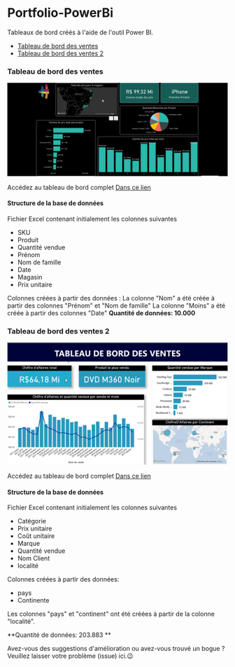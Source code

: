 # Portfolio-PowerBi 
 Tableaux de bord créés à l'aide de l'outil Power BI.
 
- [Tableau de bord des ventes](https://github.com/Cidavieira/Portfolio-PowerBI/blob/main/Tableau%20de%20bord%20des%20ventes/Rapport%20Magasin.pbix)
- [Tableau de bord des ventes 2](https://github.com/Cidavieira/Portfolio-PowerBI/blob/main/Ventes%202/Rapport%20Ventes.pbix)

### Tableau de bord des ventes

![ventes](https://github.com/Cidavieira/Portfolio-PowerBI/blob/main/Tableau%20de%20bord%20des%20ventes/Video_230507204904.gif)

Accédez au tableau de bord complet [Dans ce lien](https://app.powerbi.com/view?r=eyJrIjoiODZjY2FmZDctYzVkOS00YjhmLWJlYmItNTE3MTM3NjE0M2JjIiwidCI6IjRiN2IwYjZhLWIzNDAtNDc5MS1iNTg5LTA1NDVkZDIwYWQzNiJ9)

#### Structure de la base de données

Fichier Excel contenant initialement les colonnes suivantes
- SKU
- Produit
- Quantité vendue 
- Prénom
- Nom de famille 
- Date
- Magasin
- Prix unitaire 


Colonnes créées à partir des données :
La colonne "Nom" a été créée à partir des colonnes "Prénom" et "Nom de famille"
La colonne "Moins" a été créée à partir des colonnes "Date"
**Quantité de données: 10.000** 



### Tableau de bord des ventes 2

![ventes](https://github.com/Cidavieira/Portfolio-PowerBI/blob/main/Tableau%20de%20bord%20des%20ventes%202/Video_230509075926.gif)

Accédez au tableau de bord complet [Dans ce lien](https://app.powerbi.com/view?r=eyJrIjoiZTFhNWQzNmYtODQxZC00MjljLWI4N2UtZWM4MGU4YjdlNGM5IiwidCI6IjRiN2IwYjZhLWIzNDAtNDc5MS1iNTg5LTA1NDVkZDIwYWQzNiJ9)

#### Structure de la base de données

Fichier Excel contenant initialement les colonnes suivantes
- Catégorie
- Prix unitaire
- Coût unitaire
- Marque
- Quantité vendue
- Nom Client
- localité


Colonnes créées à partir des données:
- pays 
- Continente

Les colonnes "pays" et "continent" ont été créées à partir de la colonne "localité".

**Quantité de données: 203.883 ** 

Avez-vous des suggestions d'amélioration ou avez-vous trouvé un bogue ? Veuillez laisser votre problème (issue) ici.😉
